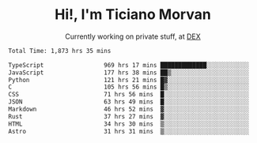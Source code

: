 <h1 align="center">Hi!, I'm Ticiano Morvan</h1>
<p align="center">Currently working on private stuff, at <a href="https://getdex.ai" target="_blank">DEX</a></p>

<!--START_SECTION:waka-->

```txt
Total Time: 1,873 hrs 35 mins

TypeScript                 969 hrs 17 mins █████████████░░░░░░░░░░░░   51.73 %
JavaScript                 177 hrs 38 mins ██▒░░░░░░░░░░░░░░░░░░░░░░   09.48 %
Python                     121 hrs 21 mins █▓░░░░░░░░░░░░░░░░░░░░░░░   06.48 %
C                          105 hrs 56 mins █▒░░░░░░░░░░░░░░░░░░░░░░░   05.65 %
CSS                        71 hrs 56 mins  █░░░░░░░░░░░░░░░░░░░░░░░░   03.84 %
JSON                       63 hrs 49 mins  █░░░░░░░░░░░░░░░░░░░░░░░░   03.41 %
Markdown                   46 hrs 52 mins  ▓░░░░░░░░░░░░░░░░░░░░░░░░   02.50 %
Rust                       37 hrs 27 mins  ▓░░░░░░░░░░░░░░░░░░░░░░░░   02.00 %
HTML                       34 hrs 30 mins  ▒░░░░░░░░░░░░░░░░░░░░░░░░   01.84 %
Astro                      31 hrs 31 mins  ▒░░░░░░░░░░░░░░░░░░░░░░░░   01.68 %
```

<!--END_SECTION:waka-->
